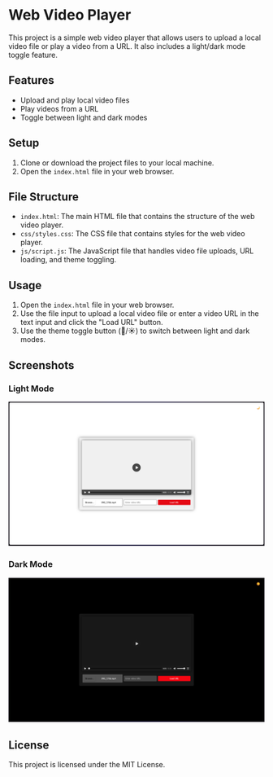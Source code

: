 # Web Video Player

This project is a simple web video player that allows users to upload a local video file or play a video from a URL. It also includes a light/dark mode toggle feature.

## Features

- Upload and play local video files
- Play videos from a URL
- Toggle between light and dark modes

## Setup

1. Clone or download the project files to your local machine.
2. Open the `index.html` file in your web browser.

## File Structure

- `index.html`: The main HTML file that contains the structure of the web video player.
- `css/styles.css`: The CSS file that contains styles for the web video player.
- `js/script.js`: The JavaScript file that handles video file uploads, URL loading, and theme toggling.

## Usage

1. Open the `index.html` file in your web browser.
2. Use the file input to upload a local video file or enter a video URL in the text input and click the "Load URL" button.
3. Use the theme toggle button (🌙/☀️) to switch between light and dark modes.

## Screenshots

### Light Mode
![Light Mode](screenshots/light_mode.png)

### Dark Mode
![Dark Mode](screenshots/dark_mode.png)

## License

This project is licensed under the MIT License.
